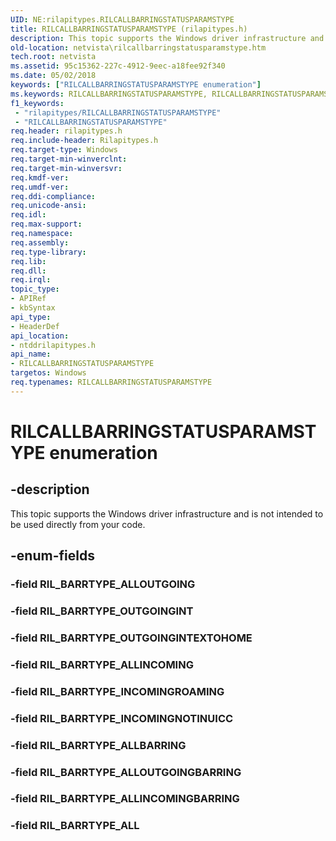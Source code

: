```yaml
---
UID: NE:rilapitypes.RILCALLBARRINGSTATUSPARAMSTYPE
title: RILCALLBARRINGSTATUSPARAMSTYPE (rilapitypes.h)
description: This topic supports the Windows driver infrastructure and is not intended to be used directly from your code.
old-location: netvista\rilcallbarringstatusparamstype.htm
tech.root: netvista
ms.assetid: 95c15362-227c-4912-9eec-a18fee92f340
ms.date: 05/02/2018
keywords: ["RILCALLBARRINGSTATUSPARAMSTYPE enumeration"]
ms.keywords: RILCALLBARRINGSTATUSPARAMSTYPE, RILCALLBARRINGSTATUSPARAMSTYPE enumeration [Network Drivers Starting with Windows Vista], RIL_BARRTYPE_ALL, RIL_BARRTYPE_ALLBARRING, RIL_BARRTYPE_ALLINCOMING, RIL_BARRTYPE_ALLINCOMINGBARRING, RIL_BARRTYPE_ALLOUTGOINGBARRING, RIL_BARRTYPE_INCOMINGNOTINUICC, RIL_BARRTYPE_INCOMINGROAMING, RIL_BARRTYPE_OUTGOINGINT, RIL_BARRTYPE_OUTGOINGINTEXTOHOME, netvista.rilcallbarringstatusparamstype, ntddrilapitypes/RILCALLBARRINGSTATUSPARAMSTYPE, ntddrilapitypes/RIL_BARRTYPE_ALL, ntddrilapitypes/RIL_BARRTYPE_ALLBARRING, ntddrilapitypes/RIL_BARRTYPE_ALLINCOMING, ntddrilapitypes/RIL_BARRTYPE_ALLINCOMINGBARRING, ntddrilapitypes/RIL_BARRTYPE_ALLOUTGOINGBARRING, ntddrilapitypes/RIL_BARRTYPE_INCOMINGNOTINUICC, ntddrilapitypes/RIL_BARRTYPE_INCOMINGROAMING, ntddrilapitypes/RIL_BARRTYPE_OUTGOINGINT, ntddrilapitypes/RIL_BARRTYPE_OUTGOINGINTEXTOHOME
f1_keywords:
 - "rilapitypes/RILCALLBARRINGSTATUSPARAMSTYPE"
 - "RILCALLBARRINGSTATUSPARAMSTYPE"
req.header: rilapitypes.h
req.include-header: Rilapitypes.h
req.target-type: Windows
req.target-min-winverclnt: 
req.target-min-winversvr: 
req.kmdf-ver: 
req.umdf-ver: 
req.ddi-compliance: 
req.unicode-ansi: 
req.idl: 
req.max-support: 
req.namespace: 
req.assembly: 
req.type-library: 
req.lib: 
req.dll: 
req.irql: 
topic_type:
- APIRef
- kbSyntax
api_type:
- HeaderDef
api_location:
- ntddrilapitypes.h
api_name:
- RILCALLBARRINGSTATUSPARAMSTYPE
targetos: Windows
req.typenames: RILCALLBARRINGSTATUSPARAMSTYPE
---
```


# RILCALLBARRINGSTATUSPARAMSTYPE enumeration


## -description


This topic supports the Windows driver infrastructure and is not intended to be used directly from your code.


## -enum-fields




### -field RIL_BARRTYPE_ALLOUTGOING


### -field RIL_BARRTYPE_OUTGOINGINT


### -field RIL_BARRTYPE_OUTGOINGINTEXTOHOME


### -field RIL_BARRTYPE_ALLINCOMING


### -field RIL_BARRTYPE_INCOMINGROAMING


### -field RIL_BARRTYPE_INCOMINGNOTINUICC


### -field RIL_BARRTYPE_ALLBARRING


### -field RIL_BARRTYPE_ALLOUTGOINGBARRING


### -field RIL_BARRTYPE_ALLINCOMINGBARRING


### -field RIL_BARRTYPE_ALL

